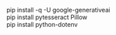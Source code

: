 pip install -q -U google-generativeai <br>
pip install pytesseract Pillow <br>
pip install python-dotenv <br>